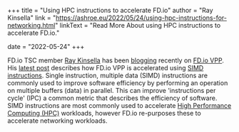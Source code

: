 +++
title = "Using HPC instructions to accelerate FD.io"
author = "Ray Kinsella"
link = "https://ashroe.eu/2022/05/24/using-hpc-instructions-for-networking.html"
linkText = "Read More About using HPC instructions to accelerate FD.io."

date = "2022-05-24"
+++

FD.io TSC member [Ray Kinsella](https://fd.io/getinvolved/tsc/) has been
[blogging](https://ashroe.eu) recently on [FD.io VPP](https://fd.io). His
[latest
post](https://ashroe.eu/2022/05/24/using-hpc-instructions-for-networking.html)
describes how FD.io VPP is accelerated using [SIMD
instructions](https://en.wikipedia.org/wiki/Single_instruction,_multiple_data).
Single instruction, multiple data (SIMD) instructions are commonly used to
improve software efficiency by performing an operation on multiple buffers
(data) in parallel. This can improve 'instructions per cycle' (IPC) a common
metric that describes the efficiency of software. SIMD instructions are most
commonly used to accelerate [High Performance Computing
(HPC)](https://en.wikipedia.org/wiki/HPC) workloads, however FD.io re-purposes
these to accelerate networking workloads.
